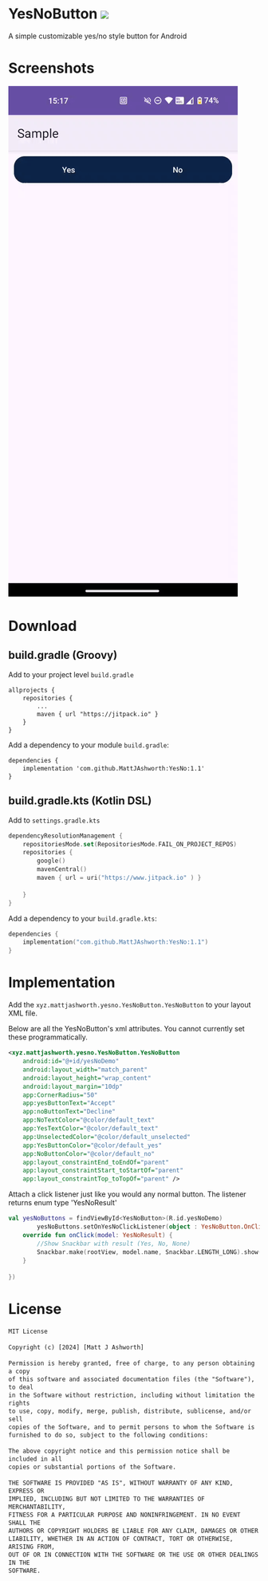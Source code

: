 # YesNoButton [![](https://jitpack.io/v/MattJAshworth/YesNo.svg)](https://jitpack.io/#MattJAshworth/YesNo)
A simple customizable yes/no style button for Android

# Screenshots
![Demo](/screenshots/yesnolib.gif)

# Download
## build.gradle (Groovy)
Add to your project level `build.gradle`
```
allprojects {
    repositories {
        ...
        maven { url "https://jitpack.io" }
    }
}
```
Add a dependency to your module `build.gradle`:
```
dependencies {
    implementation 'com.github.MattJAshworth:YesNo:1.1'
}
```

## build.gradle.kts (Kotlin DSL)

Add to `settings.gradle.kts`
```Kotlin
dependencyResolutionManagement {
    repositoriesMode.set(RepositoriesMode.FAIL_ON_PROJECT_REPOS)
    repositories {
        google()
        mavenCentral()
        maven { url = uri("https://www.jitpack.io" ) }

    }
}
```

Add a dependency to your `build.gradle.kts`:
```Kotlin
dependencies {
    implementation("com.github.MattJAshworth:YesNo:1.1")
}
```
# Implementation
Add the `xyz.mattjashworth.yesno.YesNoButton.YesNoButton` to your layout XML file.

Below are all the YesNoButton's xml attributes. You cannot currently set these programmatically.
```XML
<xyz.mattjashworth.yesno.YesNoButton.YesNoButton
    android:id="@+id/yesNoDemo"
    android:layout_width="match_parent"
    android:layout_height="wrap_content"
    android:layout_margin="10dp"
    app:CornerRadius="50"
    app:yesButtonText="Accept"
    app:noButtonText="Decline"
    app:NoTextColor="@color/default_text"
    app:YesTextColor="@color/default_text"
    app:UnselectedColor="@color/default_unselected"
    app:YesButtonColor="@color/default_yes"
    app:NoButtonColor="@color/default_no"
    app:layout_constraintEnd_toEndOf="parent"
    app:layout_constraintStart_toStartOf="parent"
    app:layout_constraintTop_toTopOf="parent" />
```

Attach a click listener just like you would any normal button. The listener returns enum type 'YesNoResult'
```Kotlin
val yesNoButtons = findViewById<YesNoButton>(R.id.yesNoDemo)
        yesNoButtons.setOnYesNoClickListener(object : YesNoButton.OnClickListener {
    override fun onClick(model: YesNoResult) {
        //Show Snackbar with result (Yes, No, None)
        Snackbar.make(rootView, model.name, Snackbar.LENGTH_LONG).show()
    }

})
```        

# License
```
MIT License

Copyright (c) [2024] [Matt J Ashworth]

Permission is hereby granted, free of charge, to any person obtaining a copy
of this software and associated documentation files (the "Software"), to deal
in the Software without restriction, including without limitation the rights
to use, copy, modify, merge, publish, distribute, sublicense, and/or sell
copies of the Software, and to permit persons to whom the Software is
furnished to do so, subject to the following conditions:

The above copyright notice and this permission notice shall be included in all
copies or substantial portions of the Software.

THE SOFTWARE IS PROVIDED "AS IS", WITHOUT WARRANTY OF ANY KIND, EXPRESS OR
IMPLIED, INCLUDING BUT NOT LIMITED TO THE WARRANTIES OF MERCHANTABILITY,
FITNESS FOR A PARTICULAR PURPOSE AND NONINFRINGEMENT. IN NO EVENT SHALL THE
AUTHORS OR COPYRIGHT HOLDERS BE LIABLE FOR ANY CLAIM, DAMAGES OR OTHER
LIABILITY, WHETHER IN AN ACTION OF CONTRACT, TORT OR OTHERWISE, ARISING FROM,
OUT OF OR IN CONNECTION WITH THE SOFTWARE OR THE USE OR OTHER DEALINGS IN THE
SOFTWARE.
```